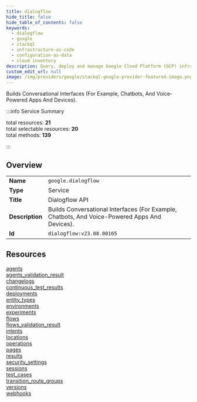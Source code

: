 ```yaml
---
title: dialogflow
hide_title: false
hide_table_of_contents: false
keywords:
  - dialogflow
  - google
  - stackql
  - infrastructure-as-code
  - configuration-as-data
  - cloud inventory
description: Query, deploy and manage Google Cloud Platform (GCP) infrastructure and resources using SQL
custom_edit_url: null
image: /img/providers/google/stackql-google-provider-featured-image.png
---
```

Builds Conversational Interfaces (For Example, Chatbots, And Voice-Powered Apps And Devices).  
    
:::info Service Summary

<div class="row">
<div class="providerDocColumn">
<span>total resources:&nbsp;<b>21</b></span><br />
<span>total selectable resources:&nbsp;<b>20</b></span><br />
<span>total methods:&nbsp;<b>139</b></span><br />
</div>
</div>

:::

## Overview
<table><tbody>
<tr><td><b>Name</b></td><td><code>google.dialogflow</code></td></tr>
<tr><td><b>Type</b></td><td>Service</td></tr>
<tr><td><b>Title</b></td><td>Dialogflow API</td></tr>
<tr><td><b>Description</b></td><td>Builds Conversational Interfaces (For Example, Chatbots, And Voice-Powered Apps And Devices).</td></tr>
<tr><td><b>Id</b></td><td><code>dialogflow:v23.08.00165</code></td></tr>
</tbody></table>

## Resources
<div class="row">
<div class="providerDocColumn">
<a href="/providers/google/dialogflow/agents/">agents</a><br />
<a href="/providers/google/dialogflow/agents_validation_result/">agents_validation_result</a><br />
<a href="/providers/google/dialogflow/changelogs/">changelogs</a><br />
<a href="/providers/google/dialogflow/continuous_test_results/">continuous_test_results</a><br />
<a href="/providers/google/dialogflow/deployments/">deployments</a><br />
<a href="/providers/google/dialogflow/entity_types/">entity_types</a><br />
<a href="/providers/google/dialogflow/environments/">environments</a><br />
<a href="/providers/google/dialogflow/experiments/">experiments</a><br />
<a href="/providers/google/dialogflow/flows/">flows</a><br />
<a href="/providers/google/dialogflow/flows_validation_result/">flows_validation_result</a><br />
<a href="/providers/google/dialogflow/intents/">intents</a><br />
</div>
<div class="providerDocColumn">
<a href="/providers/google/dialogflow/locations/">locations</a><br />
<a href="/providers/google/dialogflow/operations/">operations</a><br />
<a href="/providers/google/dialogflow/pages/">pages</a><br />
<a href="/providers/google/dialogflow/results/">results</a><br />
<a href="/providers/google/dialogflow/security_settings/">security_settings</a><br />
<a href="/providers/google/dialogflow/sessions/">sessions</a><br />
<a href="/providers/google/dialogflow/test_cases/">test_cases</a><br />
<a href="/providers/google/dialogflow/transition_route_groups/">transition_route_groups</a><br />
<a href="/providers/google/dialogflow/versions/">versions</a><br />
<a href="/providers/google/dialogflow/webhooks/">webhooks</a><br />
</div>
</div>
